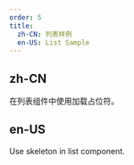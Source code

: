 ```yaml
---
order: 5
title:
  zh-CN: 列表样例
  en-US: List Sample
---
```


## zh-CN

在列表组件中使用加载占位符。

## en-US

Use skeleton in list component.
